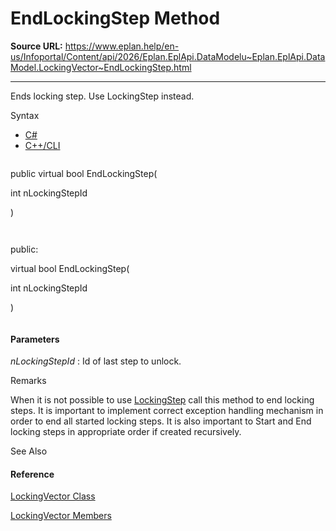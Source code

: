 # EndLockingStep Method

**Source URL:** https://www.eplan.help/en-us/Infoportal/Content/api/2026/Eplan.EplApi.DataModelu~Eplan.EplApi.DataModel.LockingVector~EndLockingStep.html

---

Ends locking step. Use LockingStep instead.

Syntax

- [C#](#i-syntax-CS)
- [C++/CLI](#i-syntax-CPP2005)

```
```
public virtual bool EndLockingStep( 
   int nLockingStepId
)
```
```

```
```
public:
virtual bool EndLockingStep( 
   int nLockingStepId
)
```
```

#### Parameters

*nLockingStepId*
:   Id of last step to unlock.

Remarks

When it is not possible to use [LockingStep](Eplan.EplApi.DataModelu~Eplan.EplApi.DataModel.LockingStep.html) call this method to end locking steps. It is important to implement correct exception handling mechanism in order to end all started locking steps. It is also important to Start and End locking steps in appropriate order if created recursively.



See Also

#### Reference

[LockingVector Class](Eplan.EplApi.DataModelu~Eplan.EplApi.DataModel.LockingVector.html)
  
[LockingVector Members](Eplan.EplApi.DataModelu~Eplan.EplApi.DataModel.LockingVector_members.html)